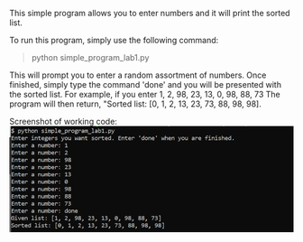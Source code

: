 This simple program allows you to enter numbers and it will print the sorted list.

To run this program, simply use the following command:
> python simple_program_lab1.py

This will prompt you to enter a random assortment of numbers. Once finished, simply type the command 'done' and you will be presented with the sorted list.
For example, if you enter 1, 2, 98, 23, 13, 0, 98, 88, 73
The program will then return, "Sorted list: [0, 1, 2, 13, 23, 73, 88, 98, 98].

Screenshot of working code: 
![example of simple python code working](https://github.com/TLAndrewMarkDale/AIDI2004-1_Lab1/blob/master/screenshots/code_example_simple.PNG)

